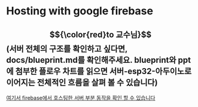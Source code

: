 # Hosting with google firebase
## $${\color{red}to 교수님}$$ (서버 전체의 구조를 확인하고 싶다면, docs/blueprint.md를 확인해주세요. blueprint와 ppt에 첨부한 플로우 차트를 읽으면 서버-esp32-아두이노로 이어지는 전체적인 흐름을 살펴 볼 수 있습니다)
[여기서 firebase에서 호스팅한 서버 부분 동작을 확인 할 수 있습니다](https://studio--medimate-scheduler.us-central1.hosted.app/)
